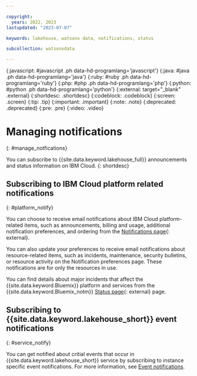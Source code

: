 ```yaml
---

copyright:
  years: 2022, 2023
lastupdated: "2023-07-07"

keywords: lakehouse, watsonx data, notifications, status

subcollection: watsonxdata

---
```


{:javascript: #javascript .ph data-hd-programlang='javascript'}
{:java: #java .ph data-hd-programlang='java'}
{:ruby: #ruby .ph data-hd-programlang='ruby'}
{:php: #php .ph data-hd-programlang='php'}
{:python: #python .ph data-hd-programlang='python'}
{:external: target="_blank" .external}
{:shortdesc: .shortdesc}
{:codeblock: .codeblock}
{:screen: .screen}
{:tip: .tip}
{:important: .important}
{:note: .note}
{:deprecated: .deprecated}
{:pre: .pre}
{:video: .video}


# Managing notifications
{: #manage_notfications}

You can subscribe to {{site.data.keyword.lakehouse_full}} announcements and status information on IBM Cloud.
{: shortdesc}

## Subscribing to IBM Cloud platform related notifications
{: #platform_notify}

You can choose to receive email notifications about IBM Cloud platform-related items, such as announcements, billing and usage, additional notification preferences, and ordering from the [Notifications page](/notifications){: external}.

You can also update your preferences to receive email notifications about resource-related items, such as incidents, maintenance, security bulletins, or resource activity on the Notification preferences page. These notifications are for only the resources in use.

You can find details about major incidents that affect the {{site.data.keyword.Bluemix}} platform and services from the  {{site.data.keyword.Bluemix_notm}} [Status page](/status){: external} page.

## Subscribing to {{site.data.keyword.lakehouse_short}} event notifications
{: #service_notify}

You can get notified about critial events that occur in {{site.data.keyword.lakehouse_short}} service by subscribing to instance specific event notifications. For more information, see [Event notifications](watsonxdata?topic=watsonxdata-event-notifications-events).
